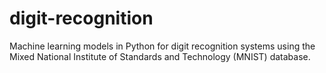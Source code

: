 # digit-recognition
Machine learning models in Python for digit recognition systems using the Mixed National Institute of Standards and Technology (MNIST) database.
